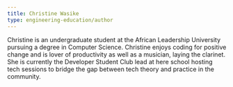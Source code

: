 ```yaml
---
title: Christine Wasike
type: engineering-education/author
---
```

Christine is an undergraduate student at the African Leadership University pursuing a degree in Computer Science. Christine enjoys coding for positive change and is lover of productivity as well as a musician, laying the clarinet. She is currently the Developer Student Club lead at here school hosting tech sessions to bridge the gap between tech theory and practice in the community.